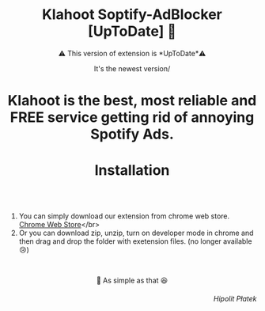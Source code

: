 <h1 text align = "center"> Klahoot Soptify-AdBlocker [UpToDate] 🎵</h1> 

<p text align = "center">⚠️ This version of extension is *UpToDate*⚠️ </p>
<p text align = "center"> It's the newest version/ </p>

<h1 text align = "center">Klahoot is the best, most reliable and FREE service getting rid of annoying Spotify Ads.</h1>

<h1 text align = "center"> Installation </h1>

</br></br>
1. You can simply download our extension from chrome web store. [Chrome Web Store]("https://chrome.google.com/webstore/detail/glpljojimangbbmcgjkjekeaienoagda/preview?hl=pl&authuser=1")</br> 
2. Or you can download zip, unzip, turn on developer mode in chrome and then drag and drop the folder with exetension files. (no longer available 😢)

</br>

<p text align = "center">🍏 As simple as that 😆 </p>

<h6 text align = "right">Hipolit Płatek</h6>
